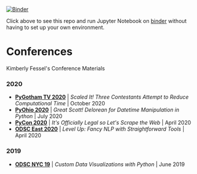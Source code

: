 [![Binder](https://mybinder.org/badge_logo.svg)](https://mybinder.org/v2/gh/kimfetti/Conferences/master) 

Click above to see this repo and run Jupyter Notebook on [binder](https://mybinder.org/) without having to set up your own environment. 

# Conferences

Kimberly Fessel's Conference Materials

### 2020
- **[PyGotham TV 2020](/PyGotham_2020)** | *Scaled It! Three Contestants Attempt to Reduce Computational Time* | October 2020
- **[PyOhio 2020](/PyOhio_2020)** | *Great Scott! Delorean for Datetime Manipulation in Python* | July 2020
- **[PyCon 2020](/PyCon_2020)** | *It's Officially Legal so Let's Scrape the Web* | April 2020
- **[ODSC East 2020](/ODSC_East_2020)** | *Level Up: Fancy NLP with Straightforward Tools* | April 2020

### 2019
- **[ODSC NYC 19](/ODSC_NYC_19)** | *Custom Data Visualizations with Python* | June 2019
